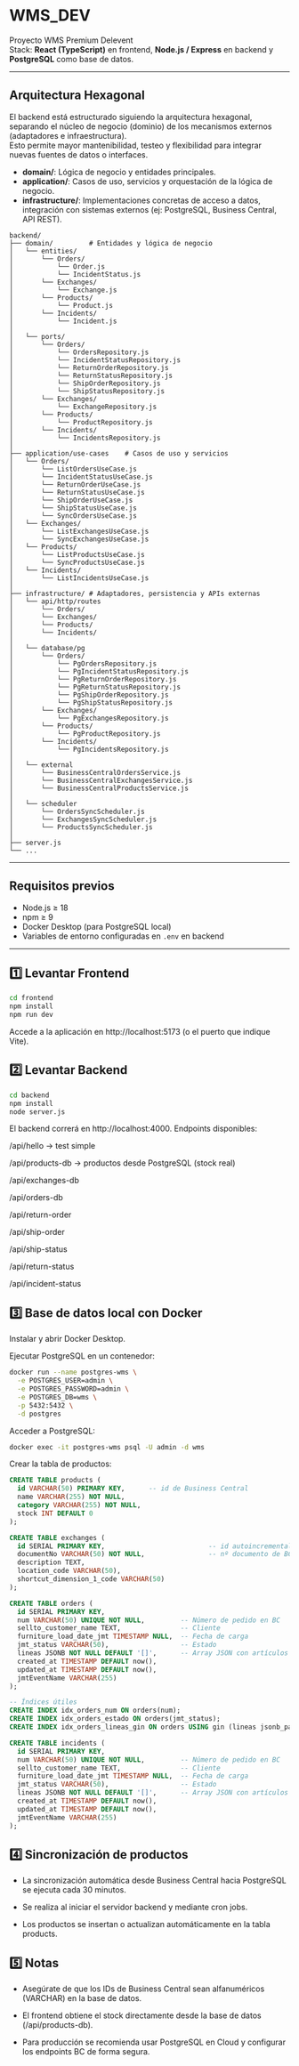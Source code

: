 # WMS_DEV

Proyecto WMS Premium Delevent  
Stack: **React (TypeScript)** en frontend, **Node.js / Express** en backend y **PostgreSQL** como base de datos.

---

## Arquitectura Hexagonal

El backend está estructurado siguiendo la arquitectura hexagonal, separando el núcleo de negocio (dominio) de los mecanismos externos (adaptadores e infraestructura).  
Esto permite mayor mantenibilidad, testeo y flexibilidad para integrar nuevas fuentes de datos o interfaces.

- **domain/**: Lógica de negocio y entidades principales.
- **application/**: Casos de uso, servicios y orquestación de la lógica de negocio.
- **infrastructure/**: Implementaciones concretas de acceso a datos, integración con sistemas externos (ej: PostgreSQL, Business Central, API REST).

```
backend/
├── domain/         # Entidades y lógica de negocio
│   └── entities/
│       └── Orders/
│           └── Order.js
│           └── IncidentStatus.js
│       └── Exchanges/
│           └── Exchange.js
│       └── Products/
│           └── Product.js
│       └── Incidents/
│           └── Incident.js
│
│   └── ports/
│       └── Orders/
│           └── OrdersRepository.js 
│           └── IncidentStatusRepository.js 
│           └── ReturnOrderRepository.js 
│           └── ReturnStatusRepository.js
│           └── ShipOrderRepository.js
│           └── ShipStatusRepository.js
│       └── Exchanges/
│           └── ExchangeRepository.js 
│       └── Products/
│           └── ProductRepository.js 
│       └── Incidents/
│           └── IncidentsRepository.js 
│
├── application/use-cases    # Casos de uso y servicios
│   └── Orders/
│       └── ListOrdersUseCase.js
│       └── IncidentStatusUseCase.js
│       └── ReturnOrderUseCase.js
│       └── ReturnStatusUseCase.js
│       └── ShipOrderUseCase.js
│       └── ShipStatusUseCase.js
│       └── SyncOrdersUseCase.js
│   └── Exchanges/
│       └── ListExchangesUseCase.js
│       └── SyncExchangesUseCase.js
│   └── Products/
│       └── ListProductsUseCase.js
│       └── SyncProductsUseCase.js
│   └── Incidents/
│       └── ListIncidentsUseCase.js
│
├── infrastructure/ # Adaptadores, persistencia y APIs externas
│   └── api/http/routes
│       └── Orders/
│       └── Exchanges/
│       └── Products/
│       └── Incidents/
│
│   └── database/pg
│       └── Orders/
│           └── PgOrdersRepository.js
│           └── PgIncidentStatusRepository.js
│           └── PgReturnOrderRepository.js
│           └── PgReturnStatusRepository.js
│           └── PgShipOrderRepository.js
│           └── PgShipStatusRepository.js
│       └── Exchanges/
│           └── PgExchangesRepository.js
│       └── Products/
│           └── PgProductRepository.js
│       └── Incidents/
│           └── PgIncidentsRepository.js
│
│   └── external
│       └── BusinessCentralOrdersService.js
│       └── BusinessCentralExchangesService.js
│       └── BusinessCentralProductsService.js
│
│   └── scheduler
│       └── OrdersSyncScheduler.js
│       └── ExchangesSyncScheduler.js
│       └── ProductsSyncScheduler.js
│
├── server.js       
└── ...
```

---

## Requisitos previos

- Node.js ≥ 18
- npm ≥ 9
- Docker Desktop (para PostgreSQL local)
- Variables de entorno configuradas en `.env` en backend

---

## 1️⃣ Levantar Frontend

```bash
cd frontend
npm install
npm run dev
```
Accede a la aplicación en http://localhost:5173 (o el puerto que indique Vite).

## 2️⃣ Levantar Backend

```bash
cd backend
npm install
node server.js
```

El backend correrá en http://localhost:4000.
Endpoints disponibles:

/api/hello → test simple

/api/products-db → productos desde PostgreSQL (stock real)

/api/exchanges-db

/api/orders-db

/api/return-order

/api/ship-order

/api/ship-status

/api/return-status

/api/incident-status

## 3️⃣ Base de datos local con Docker

Instalar y abrir Docker Desktop.

Ejecutar PostgreSQL en un contenedor:

```bash
docker run --name postgres-wms \
  -e POSTGRES_USER=admin \
  -e POSTGRES_PASSWORD=admin \
  -e POSTGRES_DB=wms \
  -p 5432:5432 \
  -d postgres
```

Acceder a PostgreSQL:

```bash
docker exec -it postgres-wms psql -U admin -d wms
```

Crear la tabla de productos:

```sql
CREATE TABLE products (
  id VARCHAR(50) PRIMARY KEY,      -- id de Business Central
  name VARCHAR(255) NOT NULL,
  category VARCHAR(255) NOT NULL,
  stock INT DEFAULT 0
);

CREATE TABLE exchanges (
  id SERIAL PRIMARY KEY,                          -- id autoincremental local
  documentNo VARCHAR(50) NOT NULL,                -- nº documento de BC      
  description TEXT,
  location_code VARCHAR(50),
  shortcut_dimension_1_code VARCHAR(50)
);

CREATE TABLE orders (
  id SERIAL PRIMARY KEY,
  num VARCHAR(50) UNIQUE NOT NULL,         -- Número de pedido en BC
  sellto_customer_name TEXT,               -- Cliente
  furniture_load_date_jmt TIMESTAMP NULL,  -- Fecha de carga
  jmt_status VARCHAR(50),                  -- Estado
  lineas JSONB NOT NULL DEFAULT '[]',      -- Array JSON con artículos
  created_at TIMESTAMP DEFAULT now(),
  updated_at TIMESTAMP DEFAULT now(),
  jmtEventName VARCHAR(255)
);

-- Índices útiles
CREATE INDEX idx_orders_num ON orders(num);
CREATE INDEX idx_orders_estado ON orders(jmt_status);
CREATE INDEX idx_orders_lineas_gin ON orders USING gin (lineas jsonb_path_ops);

CREATE TABLE incidents (
  id SERIAL PRIMARY KEY,
  num VARCHAR(50) UNIQUE NOT NULL,         -- Número de pedido en BC
  sellto_customer_name TEXT,               -- Cliente
  furniture_load_date_jmt TIMESTAMP NULL,  -- Fecha de carga
  jmt_status VARCHAR(50),                  -- Estado
  lineas JSONB NOT NULL DEFAULT '[]',      -- Array JSON con artículos
  created_at TIMESTAMP DEFAULT now(),
  updated_at TIMESTAMP DEFAULT now(),
  jmtEventName VARCHAR(255)
);


```

## 4️⃣ Sincronización de productos

- La sincronización automática desde Business Central hacia PostgreSQL se ejecuta cada 30 minutos.

- Se realiza al iniciar el servidor backend y mediante cron jobs.

- Los productos se insertan o actualizan automáticamente en la tabla products.

## 5️⃣ Notas

- Asegúrate de que los IDs de Business Central sean alfanuméricos (VARCHAR) en la base de datos.

- El frontend obtiene el stock directamente desde la base de datos (/api/products-db).

- Para producción se recomienda usar PostgreSQL en Cloud y configurar los endpoints BC de forma segura.
